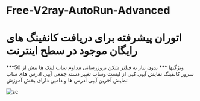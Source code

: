 # Free-V2ray-AutoRun-Advanced
 # اتوران پیشرفته برای دریافت کانفینگ های رایگان موجود در سطح اینترنت

***ویژگیها ***
بدون نیاز به فیلتر شکن
بروزرسانی مداوم ساب لینک ها
بیش از 50 سرور کانفینگ
نمایش آیپی
کپی از لیست وساب
تغییر دسته جمعی آیپی ادرس های ساب
نمایش آخرین آیپی آدرس ها و دامین
دارای بخش آموزش



![sc](https://github.com/electron-v2ray/Free-V2ray-AutoRun-Advanced/assets/129282445/833b5fad-19ab-4e6d-954a-45adf55dc9e7)
